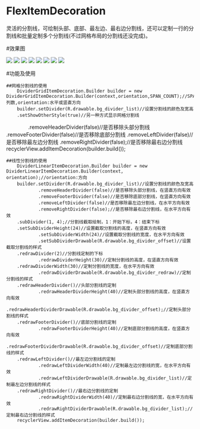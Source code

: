 # FlexItemDecoration
灵活的分割线，可绘制头部、底部、最左边、最右边分割线，还可以定制一行的分割线和批量定制多个分割线(不过网格布局的分割线还没完成)。

#效果图

![](https://github.com/ckrgithub/FlexItemDecoration/blob/master/screenshot/Screenshot_1.png)	![](https://github.com/ckrgithub/FlexItemDecoration/blob/master/screenshot/Screenshot_2.png)	![](https://github.com/ckrgithub/FlexItemDecoration/blob/master/screenshot/Screenshot_3.png)	![](https://github.com/ckrgithub/FlexItemDecoration/blob/master/screenshot/Screenshot_4.png)	![](https://github.com/ckrgithub/FlexItemDecoration/blob/master/screenshot/Screenshot_5.png)	![](https://github.com/ckrgithub/FlexItemDecoration/blob/master/screenshot/Screenshot_6.png)	![](https://github.com/ckrgithub/FlexItemDecoration/blob/master/screenshot/Screenshot_7.png)	![](https://github.com/ckrgithub/FlexItemDecoration/blob/master/screenshot/Screenshot_8.png)

#功能及使用

	##网格分割线的使用
		DividerGridItemDecoration.Builder builder = new DividerGridItemDecoration.Builder(context,orientation,SPAN_COUNT);//SPAN_COUNT:列数,orientation:水平或竖直方向
		builder.setDivider(R.drawable.bg_divider_list)//设置分割线的颜色及宽高
		.setShowOtherStyle(true)//另一种方式显示网格分割线
                .removeHeaderDivider(false)//是否移除头部分割线
                .removeFooterDivider(false)//是否移除底部分割线
                .removeLeftDivider(false)//是否移除最左边分割线
                .removeRightDivider(false);//是否移除最右边分割线
		recyclerView.addItemDecoration(builder.build());

	##线性分割线的使用
		DividerLinearItemDecoration.Builder builder = new DividerLinearItemDecoration.Builder(context, orientation);//orientation:方向
		builder.setDivider(R.drawable.bg_divider_list)//设置分割线的颜色及宽高
                .removeHeaderDivider(false)//是否移除头部分割线，在竖直方向有效
                .removeFooterDivider(false)//是否移除底部分割线，在竖直方向有效
                .removeLeftDivider(false)//是否移除最左边分割线，在水平方向有效
                .removeRightDivider(false);//是否移除最右边分割线，在水平方向有效
		.subDivider(1, 4);//分割线截取绘制，1：开始下标，4：结束下标
		.setSubDividerHeight(24)//设置截取分割线的高度，在竖直方向有效
                .setSubDividerWidth(24)//设置截取分割线的宽度，在水平方向有效
                .setSubDividerDrawable(R.drawable.bg_divider_offset)//设置截取分割线的样式
		.redrawDivider(2)//分割线定制的下标
                .redrawDividerHeight(30)//定制分割线的高度，在竖直方向有效
		.redrawDividerWidth(30)//定制分割线的宽度，在水平方向有效
                .redrawDividerDrawable(R.drawable.bg_divider_redraw)//定制分割线的样式
		.redrawHeaderDivider()//头部分割线的定制
                .redrawHeaderDividerHeight(40)//定制头部分割线的高度，在竖直方向有效
                .redrawHeaderDividerDrawable(R.drawable.bg_divider_offset);//定制头部分割线的样式
		.redrawFooterDivider()//底部分割线的定制
                .redrawFooterDividerHeight(40)//定制底部分割线的高度，在竖直方向有效
                .redrawFooterDividerDrawable(R.drawable.bg_divider_offset)//定制底部分割线的样式
		.redrawLeftDivider()//最左边分割线的定制
                .redrawLeftDividerWidth(40)//定制最左边分割线的宽，在水平方向有效
                .redrawLeftDividerDrawable(R.drawable.bg_divider_list)//定制最左边分割线的样式
		.redrawRightDivider()//最右边分割线的定制
                .redrawRightDividerWidth(40)//定制最右边分割线的宽，在水平方向有效
                .redrawRightDividerDrawable(R.drawable.bg_divider_list);//定制最右边分割线的样式
		recyclerView.addItemDecoration(builder.build());

